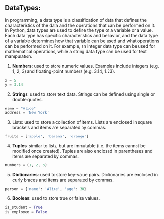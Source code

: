 ## DataTypes:
In programming, a data type is a classification of data that defines the characteristics of the data and the operations that can be performed on it. In Python, data types are used to define the type of a variable or a value.
Each data type has specific characteristics and behavior, and the data type of a variable determines how that variable can be used and what operations can be performed on it. For example, an integer data type can be used for mathematical operations, while a string data type can be used for text manipulation. <br/>
 1. **Numbers**: used to store numeric values. Examples include integers (e.g. 1, 2, 3) and floating-point numbers (e.g. 3.14, 1.23).
```python
x = 5
y = 3.14
```
2. **Strings**: used to store text data. Strings can be defined using single or double quotes.
```python
name = "Alice"
address = 'New York'
```
3. Lists: used to store a collection of items. Lists are enclosed in square brackets and items are separated by commas.
```python
fruits = ['apple', 'banana', 'orange']
```
4. **Tuples**: similar to lists, but are immutable (i.e. the items cannot be modified once created). Tuples are also enclosed in parentheses and items are separated by commas.
```python
numbers = (1, 2, 3)
```
5. **Dictionaries**: used to store key-value pairs. Dictionaries are enclosed in curly braces and items are separated by commas.
 ```python
 person = {'name': 'Alice', 'age': 30}
```
6. **Boolean**: used to store true or false values.
```python
is_student = True
is_employee = False
```
